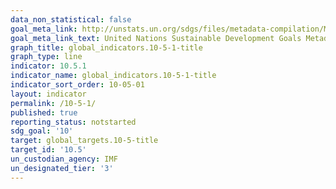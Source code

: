 ```yaml
---
data_non_statistical: false
goal_meta_link: http://unstats.un.org/sdgs/files/metadata-compilation/Metadata-Goal-10.pdf
goal_meta_link_text: United Nations Sustainable Development Goals Metadata (pdf 564kB)
graph_title: global_indicators.10-5-1-title
graph_type: line
indicator: 10.5.1
indicator_name: global_indicators.10-5-1-title
indicator_sort_order: 10-05-01
layout: indicator
permalink: /10-5-1/
published: true
reporting_status: notstarted
sdg_goal: '10'
target: global_targets.10-5-title
target_id: '10.5'
un_custodian_agency: IMF
un_designated_tier: '3'
---
```

